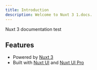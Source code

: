 ```yaml
---
title: Introduction
description: Welcome to Nuxt 3 1.docs.
---
```


Nuxt 3 documentation test

## Features

- Powered by [Nuxt 3](https://nuxt.com)
- Built with [Nuxt UI](https://ui.nuxt.com) and [Nuxt UI Pro](https://ui.nuxt.com/pro)
